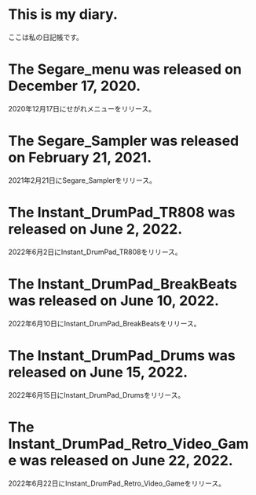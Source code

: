 # This is my diary.
ここは私の日記帳です。


# The Segare_menu was released on December 17, 2020.
2020年12月17日にせがれメニューをリリース。


# The Segare_Sampler was released on February 21, 2021.
2021年2月21日にSegare_Samplerをリリース。


# The Instant_DrumPad_TR808 was released on June 2, 2022.
2022年6月2日にInstant_DrumPad_TR808をリリース。


# The Instant_DrumPad_BreakBeats was released on June 10, 2022.
2022年6月10日にInstant_DrumPad_BreakBeatsをリリース。


# The Instant_DrumPad_Drums was released on June 15, 2022.
2022年6月15日にInstant_DrumPad_Drumsをリリース。


# The Instant_DrumPad_Retro_Video_Game was released on June 22, 2022.
2022年6月22日にInstant_DrumPad_Retro_Video_Gameをリリース。
